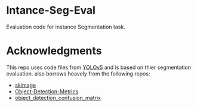 # Intance-Seg-Eval
Evaluation code for instance Segmentation task.

# Acknowledgments
This repo uses code files from [YOLOv5](https://github.com/ultralytics/yolov5) and is based on thier segmentation evaluation.
also borrows heavely from the following repos:
- [skimage](https://github.com/scikit-image/scikit-image/blob/main/skimage/draw/_polygon2mask.py)
- [Object-Detection-Metrics](https://github.com/rafaelpadilla/Object-Detection-Metrics)
- [object_detection_confusion_matrix](https://github.com/kaanakan/object_detection_confusion_matrix)
